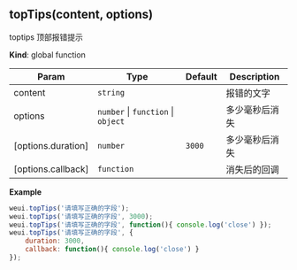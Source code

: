 <a name="topTips"></a>

## topTips(content, options)
toptips 顶部报错提示

**Kind**: global function  

| Param | Type | Default | Description |
| --- | --- | --- | --- |
| content | <code>string</code> |  | 报错的文字 |
| options | <code>number</code> &#124; <code>function</code> &#124; <code>object</code> |  | 多少毫秒后消失|消失后的回调|配置项 |
| [options.duration] | <code>number</code> | <code>3000</code> | 多少毫秒后消失 |
| [options.callback] | <code>function</code> |  | 消失后的回调 |

**Example**  
```js
weui.topTips('请填写正确的字段');
weui.topTips('请填写正确的字段', 3000);
weui.topTips('请填写正确的字段', function(){ console.log('close') });
weui.topTips('请填写正确的字段', {
    duration: 3000,
    callback: function(){ console.log('close') }
});
```
